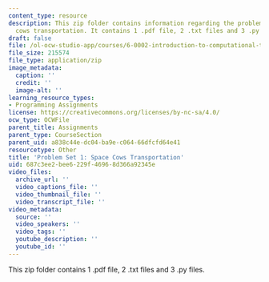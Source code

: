 ```yaml
---
content_type: resource
description: This zip folder contains information regarding the problem set 1 space
  cows transportation. It contains 1 .pdf file, 2 .txt files and 3 .py files.
draft: false
file: /ol-ocw-studio-app/courses/6-0002-introduction-to-computational-thinking-and-data-science-fall-2016/687c3ee2bee6229f46968d366a92345e_PS1.zip
file_size: 215574
file_type: application/zip
image_metadata:
  caption: ''
  credit: ''
  image-alt: ''
learning_resource_types:
- Programming Assignments
license: https://creativecommons.org/licenses/by-nc-sa/4.0/
ocw_type: OCWFile
parent_title: Assignments
parent_type: CourseSection
parent_uid: a838c44e-dc04-ba9e-c064-66dfcfd64e41
resourcetype: Other
title: 'Problem Set 1: Space Cows Transportation'
uid: 687c3ee2-bee6-229f-4696-8d366a92345e
video_files:
  archive_url: ''
  video_captions_file: ''
  video_thumbnail_file: ''
  video_transcript_file: ''
video_metadata:
  source: ''
  video_speakers: ''
  video_tags: ''
  youtube_description: ''
  youtube_id: ''
---
```

This zip folder contains 1 .pdf file, 2 .txt files and 3 .py files.